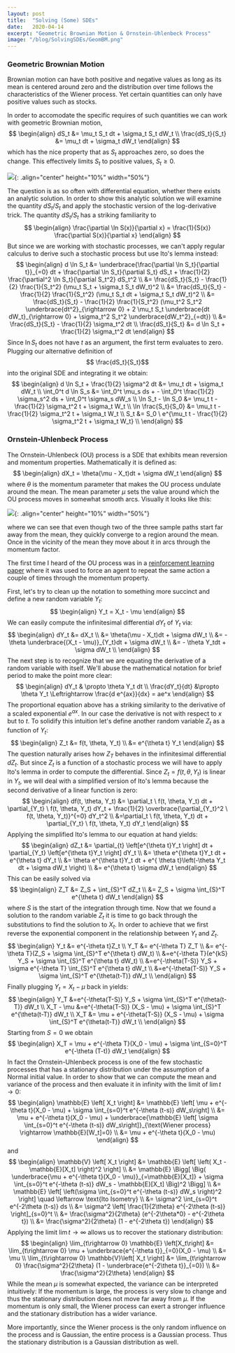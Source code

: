 ```yaml
---
layout: post
title:  "Solving (Some) SDEs"
date:   2020-04-14
excerpt: "Geometric Brownian Motion & Ornstein-Uhlenbeck Process"
image: "/blog/SolvingSDEs/GeomBM.png"
---
```

<head>
<script type="text/x-mathjax-config"> MathJax.Hub.Config({ TeX: { equationNumbers: { autoNumber: "all" } } }); </script>
       <script type="text/x-mathjax-config">
         MathJax.Hub.Config({
           tex2jax: {
             inlineMath: [ ['$','$'], ["\\(","\\)"] ],
             displayMath: [['$$','$$']],
             processEscapes: true
           }
         });
       </script>
       <script src="https://cdn.mathjax.org/mathjax/latest/MathJax.js?config=TeX-AMS-MML_HTMLorMML" type="text/javascript"></script>
</head>

### Geometric Brownian Motion

Brownian motion can have both positive and negative values as long as its mean is centered around zero and the distribution over time follows the characteristics of the Wiener process.
Yet certain quantities can only have positive values such as stocks.

In order to accomodate the specific requires of such quantities we can work with geometric Brownian motion,
$$
\begin{align}
dS_t &= \mu_t S_t dt + \sigma_t S_t dW_t \\
\frac{dS_t}{S_t} &= \mu_t dt + \sigma_t dW_t
\end{align}
$$
which has the nice property that as $S_t$ approaches zero, so does the change.
This effectively limits $S_t$ to positive values, $S_t \geq 0$.

![](/blog/SolvingSDEs/GeomBM.png){: .align="center" height="10%" width="50%"}

The question is as so often with differential equation, whether there exists an analytic solution.
In order to show this analytic solution we will examine the quantity $dS_t/ S_t$ and apply the stochastic version of the log-derivative trick.
The quantity $dS_t/S_t$ has a striking familiarity to
$$
\begin{align}
\frac{\partial \ln S(x)}{\partial x} = \frac{1}{S(x)} \frac{\partial S(x)}{\partial x}
\end{align}
$$
But since we are working with stochastic processes, we can't apply regular calculus to derive such a stochastic process but use Ito's lemma instead:
$$
\begin{align}
	d \ln S_t &= \underbrace{\frac{\partial \ln S_t}{\partial t}}_{=0} dt + \frac{\partial \ln S_t}{\partial S_t} dS_t + \frac{1}{2} \frac{\partial^2 \ln S_t}{\partial S_t^2} dS_t^2 \\
	&= \frac{dS_t}{S_t} - \frac{1}{2} \frac{1}{S_t^2} (\mu_t S_t + \sigma_t S_t dW_t)^2 \\
	&= \frac{dS_t}{S_t} - \frac{1}{2} \frac{1}{S_t^2} (\mu_t S_t dt + \sigma_t S_t dW_t)^2 \\
	&= \frac{dS_t}{S_t} - \frac{1}{2} \frac{1}{S_t^2} (\mu_t^2 S_t^2 \underbrace{dt^2}_{\rightarrow 0} + 2 \mu_t S_t \underbrace{dt dW_t}_{\rightarrow 0} + \sigma_t^2 S_t^2 \underbrace{dW_t^2}_{=dt}) \\
	&= \frac{dS_t}{S_t} - \frac{1}{2} \sigma_t^2 dt \\
	\frac{dS_t}{S_t} &= d \ln S_t + \frac{1}{2} \sigma_t^2 dt
\end{align}
$$
Since $\ln S_t$ does not have $t$ as an argument, the first term evaluates to zero.
Plugging our alternative definition of $$ \frac{dS_t}{S_t}$$ into the original SDE and integrating it we obtain:
$$
\begin{align}
	d \ln S_t + \frac{1}{2} \sigma^2 dt &= \mu_t dt + \sigma_t dW_t \\
	\int_0^t d \ln S_s &= \int_0^t \mu_s ds + - \int_0^t \frac{1}{2} \sigma_s^2 ds + \int_0^t \sigma_s dW_s  \\
	\ln S_t - \ln S_0 &= \mu_t t - \frac{1}{2} \sigma_t^2 t + \sigma_t W_t  \\
	\ln \frac{S_t}{S_0} &= \mu_t t - \frac{1}{2} \sigma_t^2 t + \sigma_t W_t  \\
	S_t &= S_0 \ e^{\mu_t t - \frac{1}{2} \sigma_t^2 t + \sigma_t W_t}  \\
\end{align}
$$
### Ornstein-Uhlenbeck Process

The Ornstein-Uhlenbeck (OU) process is a SDE that exhibits mean reversion and momentum properties.
Mathematically it is defined as:
$$
\begin{align}
dX_t = \theta(\mu - X_t)dt + \sigma dW_t
\end{align}
$$
where $\theta$ is the momentum parameter that makes the OU process undulate around the mean.
The mean parameter $\mu$ sets the value around which the OU process moves in somewhat smooth arcs.
Visually it looks like this:

![](/blog/SolvingSDEs/OU.png){: .align="center" height="10%" width="50%"}

where we can see that even though two of the three sample paths start far away from the mean, they quickly converge to a region around the mean.
Once in the vicinity of the mean they move about it in arcs through the momentum factor.

The first time I heard of the OU process was in a [reinforcement learning paper](https://arxiv.org/pdf/1706.01905.pdf) where it was used to force an agent to repeat the same action a couple of times through the momentum property.

First, let's try to clean up the notation to something more succinct and define a new random variable $Y_t$:
$$
\begin{align}
Y_t = X_t - \mu
\end{align}
$$
We can easily compute the infinitesimal differential $dY_t$ of $Y_t$ via:
$$
\begin{align}
dY_t &= dX_t \\
&= \theta(\mu - X_t)dt + \sigma dW_t \\
&= - \theta \underbrace{(X_t - \mu)}_{Y_t}dt + \sigma dW_t \\
&= - \theta Y_tdt + \sigma dW_t \\
\end{align}
$$
The next step is to recognize that we are equating the derivative of a random variable with itself.
We'll abuse the mathematical notation for brief period to make the point more clear:
$$
\begin{align}
dY_t & \propto \theta Y_t dt \\
\frac{dY_t}{dt} &\propto \theta Y_t \Leftrightarrow \frac{d e^{ax}}{dx} = ae^x
\end{align}
$$
The proportional equation above has a striking similarity to the derivative of a scaled exponential $e^{ax}$.
In our case the derivative is not with respect to $x$ but to $t$.
To solidify this intuition let's define another random variable $Z_t$ as a function of $Y_t$:
$$
\begin{align}
Z_t &= f(t, \theta, Y_t) \\
&= e^{\theta t} Y_t
\end{align}
$$
The question naturally arises how $Z_T$ behaves in the infinitesimal differential $dZ_t$.
But since $Z_t$ is a function of a stochastic process we will have to apply Ito's lemma in order to compute the differential.
Since $Z_t = f(t, \theta, Y_t)$ is linear in $Y_t$, we will deal with a simplified version of Ito's lemma because the second derivative of a linear function is zero:
$$
\begin{align}
df(t, \theta, Y_t) &= \partial_t \ f(t, \theta, Y_t) dt + \partial_{Y_t} \ f(t, \theta, Y_t) dY_t + \frac{1}{2} \overbrace{\partial_{Y_t}^2 \ f(t, \theta, Y_t)}^{=0} dY_t^2 \\
&=\partial_t \ f(t, \theta, Y_t) dt + \partial_{Y_t} \ f(t, \theta, Y_t) dY_t
\end{align}
$$
Applying the simplified Ito's lemma to our equation at hand yields: 
$$
\begin{align}
	dZ_t &= \partial_{t} \left[e^{\theta t}Y_t \right] dt + \partial_{Y_t} \left[e^{\theta t}Y_t \right] dY_t \\
	&= \theta e^{\theta t}Y_t dt + e^{\theta t} dY_t \\
	&= \theta e^{\theta t}Y_t dt + e^{ \theta t}\left(-\theta Y_t dt + \sigma dW_t \right) \\
	&= e^{\theta t} \sigma dW_t
\end{align}
$$
This can be easily solved via
$$
\begin{align}
	Z_T &= Z_S + \int_{S}^T dZ_t \\
	&= Z_S + \sigma \int_{S}^T e^{\theta t} dW_t
\end{align}
$$
where $S$ is the start of the integration through time.
Now that we found a solution to the random variable $Z_t$ it is time to go back through the substitutions to find the solution to $X_t$.
In order to achieve that we first reverse the exponential component in the relationship between $Y_t$ and $Z_t$.
$$
\begin{align}
	Y_t &= e^{-\theta t}Z_t \\
	Y_T &= e^{-\theta T} Z_T \\
	&= e^{-\theta T}(Z_S + \sigma \int_{S}^T e^{\theta t} dW_t) \\
	&=e^{-\theta T}(e^{kS} Y_S + \sigma \int_{S}^T e^{\theta t} dW_t) \\
	&=e^{-\theta(T-S)} Y_S + \sigma e^{-\theta T} \int_{S}^T e^{\theta t} dW_t \\
	&=e^{-\theta(T-S)} Y_S + \sigma \int_{S}^T e^{\theta(t-T)} dW_t \\
\end{align}
$$
Finally plugging $Y_t =X_t -\mu$ back in yields:
$$
\begin{align}
	Y_T &=e^{-\theta(T-S)} Y_S + \sigma \int_{S}^T e^{\theta(t-T)} dW_t \\
	X_T - \mu &=e^{-\theta(T-S)} (X_S - \mu) + \sigma \int_{S}^T e^{\theta(t-T)} dW_t \\
	X_T &= \mu + e^{-\theta(T-S)} (X_S - \mu) + \sigma \int_{S}^T e^{\theta(t-T)} dW_t \\
\end{align}
$$
Starting from $S=0$ we obtain
$$
\begin{align}
	X_T = \mu + e^{-\theta T}(X_0 - \mu) + \sigma \int_{S=0}^T e^{-\theta (T-t)} dW_t
\end{align}
$$
In fact the Ornstein-Uhlenbeck process is one of the few stochastic processes that has a stationary distribution under the assumption of a Normal initial value.
In order to show that we can compute the mean and variance of the process and then evaluate it in infinity with the limit of $\lim t\rightarrow 0$:
$$
\begin{align}
	\mathbb{E} \left[ X_t \right] &= \mathbb{E} \left[ \mu + e^{-\theta t}(X_0 - \mu) + \sigma \int_{s=0}^t e^{-\theta (t-s)} dW_s\right] \\
	&= \mu + e^{-\theta t}(X_0 - \mu) + \underbrace{\mathbb{E} \left[ \sigma \int_{s=0}^t e^{-\theta (t-s)} dW_s\right]}_{\text{Wiener process} \rightarrow \mathbb{E}[W_t]=0} \\
	&= \mu + e^{-\theta t}(X_0 - \mu)
\end{align}
$$
and
$$
\begin{align}
\mathbb{V} \left[ X_t \right] &= \mathbb{E} \left[ \left( X_t - \mathbb{E}[X_t] \right)^2 \right] \\
&= \mathbb{E} \Bigg[ \Big( \underbrace{\mu + e^{-\theta t}(X_0 - \mu)}_{=\mathbb{E}[X_t]} + \sigma \int_{s=0}^t e^{-\theta (t-s)} dW_s - \mathbb{E}[X_t] \Big)^2 \Bigg] \\
&= \mathbb{E} \left[ \left(\sigma \int_{s=0}^t e^{-\theta (t-s)} dW_s \right)^2 \right] \quad \leftarrow \text{Ito Isometry} \\
&= \sigma^2 \int_{s=0}^t e^{-2\theta (t-s)} ds  \\
&= \sigma^2 \left[ \frac{1}{2\theta} e^{-2\theta (t-s)} \right]_{s=0}^t \\
&= \frac{\sigma^2}{2\theta} (e^{-2\theta*0} - e^{-2\theta t}) \\
&= \frac{\sigma^2}{2\theta} (1 - e^{-2\theta t})
\end{align}
$$
Applying the limit $\lim t \rightarrow \infty$ allows us to recover the stationary distribution:
$$
\begin{align}
	\lim_{t\rightarrow 0} \mathbb{E} \left[X_t\right] &= \lim_{t\rightarrow 0} \mu + \underbrace{e^{-\theta t}}_{=0}(X_0 - \mu) \\
	&= \mu \\
	\lim_{t\rightarrow 0} \mathbb{V}\left[ X_t \right] &= \lim_{t\rightarrow 0} \frac{\sigma^2}{2\theta} (1 - \underbrace{e^{-2\theta t}}_{=0}) \\
	&= \frac{\sigma^2}{2\theta}
\end{align}
$$
While the mean $\mu$ is somewhat expected, the variance can be interpreted intuitively: If the momentum is large, the process is very slow to change and thus the stationary distribution does not move far away from $\mu$.
If the momentum is only small, the Wiener process can exert a stronger influence and the stationary distribution has a wider variance.

More importantly, since the Wiener process is the only random influence on the process and is Gaussian, the entire process is a Gaussian process.
Thus the stationary distribution is a Gaussian distribution as well.
